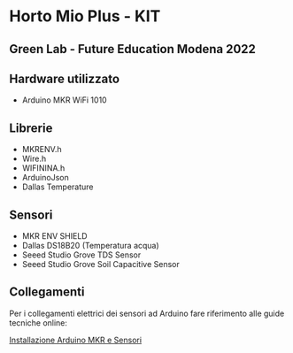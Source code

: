 # Horto Mio Plus - KIT
## Green Lab - Future Education Modena 2022

## Hardware utilizzato
- Arduino MKR WiFi 1010

## Librerie
- MKRENV.h
- Wire.h
- WIFININA.h
- ArduinoJson
- Dallas Temperature

## Sensori
- MKR ENV SHIELD
- Dallas DS18B20 (Temperatura acqua)
- Seeed Studio Grove TDS Sensor
- Seeed Studio Grove Soil Capacitive Sensor

## Collegamenti
Per i collegamenti elettrici dei sensori ad Arduino fare riferimento alle guide tecniche online:

[Installazione Arduino MKR e Sensori](https://sites.google.com/fem.digital/guide-kit-edu-green/hortomioplus-arduino)

